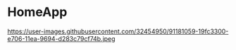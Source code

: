 # HomeApp
https://user-images.githubusercontent.com/32454950/91181059-19fc3300-e706-11ea-9694-d283c79cf74b.jpeg
